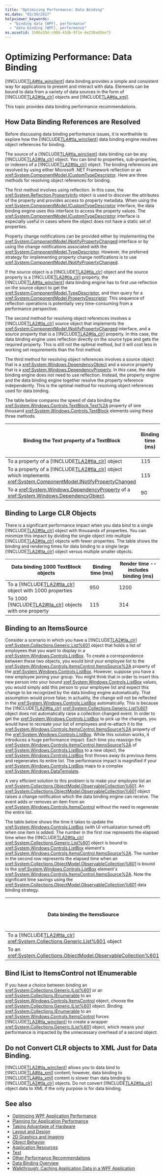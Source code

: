 ```yaml
---
title: "Optimizing Performance: Data Binding"
ms.date: "03/30/2017"
helpviewer_keywords: 
  - "binding data [WPF], performance"
  - "data binding [WPF], performance"
ms.assetid: 1506a35d-c009-43db-9f1e-4e230ad5be73
---
```

# Optimizing Performance: Data Binding
[!INCLUDE[TLA#tla_winclient](../../../../includes/tlasharptla-winclient-md.md)] data binding provides a simple and consistent way for applications to present and interact with data. Elements can be bound to data from a variety of data sources in the form of [!INCLUDE[TLA2#tla_clr](../../../../includes/tla2sharptla-clr-md.md)] objects and [!INCLUDE[TLA#tla_xml](../../../../includes/tlasharptla-xml-md.md)].  
  
 This topic provides data binding performance recommendations.  
  

  
<a name="HowDataBindingReferencesAreResolved"></a>   
## How Data Binding References are Resolved  
 Before discussing data binding performance issues, it is worthwhile to explore how the [!INCLUDE[TLA#tla_winclient](../../../../includes/tlasharptla-winclient-md.md)] data binding engine resolves object references for binding.  
  
 The source of a [!INCLUDE[TLA#tla_winclient](../../../../includes/tlasharptla-winclient-md.md)] data binding can be any [!INCLUDE[TLA2#tla_clr](../../../../includes/tla2sharptla-clr-md.md)] object. You can bind to properties, sub-properties, or indexers of a [!INCLUDE[TLA2#tla_clr](../../../../includes/tla2sharptla-clr-md.md)] object. The binding references are resolved by using either Microsoft .NET Framework reflection or an <xref:System.ComponentModel.ICustomTypeDescriptor>. Here are three methods for resolving object references for binding.  
  
 The first method involves using reflection. In this case, the <xref:System.Reflection.PropertyInfo> object is used to discover the attributes of the property and provides access to property metadata. When using the <xref:System.ComponentModel.ICustomTypeDescriptor> interface, the data binding engine uses this interface to access the property values. The <xref:System.ComponentModel.ICustomTypeDescriptor> interface is especially useful in cases where the object does not have a static set of properties.  
  
 Property change notifications can be provided either by implementing the <xref:System.ComponentModel.INotifyPropertyChanged> interface or by using the change notifications associated with the <xref:System.ComponentModel.TypeDescriptor>. However, the preferred strategy for implementing property change notifications is to use <xref:System.ComponentModel.INotifyPropertyChanged>.  
  
 If the source object is a [!INCLUDE[TLA2#tla_clr](../../../../includes/tla2sharptla-clr-md.md)] object and the source property is a [!INCLUDE[TLA2#tla_clr](../../../../includes/tla2sharptla-clr-md.md)] property, the [!INCLUDE[TLA#tla_winclient](../../../../includes/tlasharptla-winclient-md.md)] data binding engine has to first use reflection on the source object to get the <xref:System.ComponentModel.TypeDescriptor>, and then query for a <xref:System.ComponentModel.PropertyDescriptor>. This sequence of reflection operations is potentially very time-consuming from a performance perspective.  
  
 The second method for resolving object references involves a [!INCLUDE[TLA2#tla_clr](../../../../includes/tla2sharptla-clr-md.md)] source object that implements the <xref:System.ComponentModel.INotifyPropertyChanged> interface, and a source property that is a [!INCLUDE[TLA2#tla_clr](../../../../includes/tla2sharptla-clr-md.md)] property. In this case, the data binding engine uses reflection directly on the source type and gets the required property. This is still not the optimal method, but it will cost less in working set requirements than the first method.  
  
 The third method for resolving object references involves a source object that is a <xref:System.Windows.DependencyObject> and a source property that is a <xref:System.Windows.DependencyProperty>. In this case, the data binding engine does not need to use reflection. Instead, the property engine and the data binding engine together resolve the property reference independently. This is the optimal method for resolving object references used for data binding.  
  
 The table below compares the speed of data binding the <xref:System.Windows.Controls.TextBlock.Text%2A> property of one thousand <xref:System.Windows.Controls.TextBlock> elements using these three methods.  
  
|**Binding the Text property of a TextBlock**|**Binding time (ms)**|**Render time -- includes binding (ms)**|  
|--------------------------------------------------|-----------------------------|--------------------------------------------------|  
|To a property of a [!INCLUDE[TLA2#tla_clr](../../../../includes/tla2sharptla-clr-md.md)] object|115|314|  
|To a property of a [!INCLUDE[TLA2#tla_clr](../../../../includes/tla2sharptla-clr-md.md)] object which implements <xref:System.ComponentModel.INotifyPropertyChanged>|115|305|  
|To a <xref:System.Windows.DependencyProperty> of a <xref:System.Windows.DependencyObject>.|90|263|  
  
<a name="Binding_to_Large_CLR_Objects"></a>   
## Binding to Large CLR Objects  
 There is a significant performance impact when you data bind to a single [!INCLUDE[TLA2#tla_clr](../../../../includes/tla2sharptla-clr-md.md)] object with thousands of properties. You can minimize this impact by dividing the single object into multiple [!INCLUDE[TLA2#tla_clr](../../../../includes/tla2sharptla-clr-md.md)] objects with fewer properties. The table shows the binding and rendering times for data binding to a single large [!INCLUDE[TLA2#tla_clr](../../../../includes/tla2sharptla-clr-md.md)] object versus multiple smaller objects.  
  
|**Data binding 1000 TextBlock objects**|**Binding time (ms)**|**Render time -- includes binding (ms)**|  
|---------------------------------------------|-----------------------------|--------------------------------------------------|  
|To a [!INCLUDE[TLA2#tla_clr](../../../../includes/tla2sharptla-clr-md.md)] object with 1000 properties|950|1200|  
|To 1000 [!INCLUDE[TLA2#tla_clr](../../../../includes/tla2sharptla-clr-md.md)] objects with one property|115|314|  
  
<a name="Binding_to_an_ItemsSource"></a>   
## Binding to an ItemsSource  
 Consider a scenario in which you have a [!INCLUDE[TLA2#tla_clr](../../../../includes/tla2sharptla-clr-md.md)] <xref:System.Collections.Generic.List%601> object that holds a list of employees that you want to display in a <xref:System.Windows.Controls.ListBox>. To create a correspondence between these two objects, you would bind your employee list to the <xref:System.Windows.Controls.ItemsControl.ItemsSource%2A> property of the <xref:System.Windows.Controls.ListBox>. However, suppose you have a new employee joining your group. You might think that in order to insert this new person into your bound <xref:System.Windows.Controls.ListBox> values, you would simply add this person to your employee list and expect this change to be recognized by the data binding engine automatically. That assumption would prove false; in actuality, the change will not be reflected in the <xref:System.Windows.Controls.ListBox> automatically. This is because the [!INCLUDE[TLA2#tla_clr](../../../../includes/tla2sharptla-clr-md.md)] <xref:System.Collections.Generic.List%601> object does not automatically raise a collection changed event. In order to get the <xref:System.Windows.Controls.ListBox> to pick up the changes, you would have to recreate your list of employees and re-attach it to the <xref:System.Windows.Controls.ItemsControl.ItemsSource%2A> property of the <xref:System.Windows.Controls.ListBox>. While this solution works, it introduces a huge performance impact. Each time you reassign the <xref:System.Windows.Controls.ItemsControl.ItemsSource%2A> of <xref:System.Windows.Controls.ListBox> to a new object, the <xref:System.Windows.Controls.ListBox> first throws away its previous items and regenerates its entire list. The performance impact is magnified if your <xref:System.Windows.Controls.ListBox> maps to a complex <xref:System.Windows.DataTemplate>.  
  
 A very efficient solution to this problem is to make your employee list an <xref:System.Collections.ObjectModel.ObservableCollection%601>. An <xref:System.Collections.ObjectModel.ObservableCollection%601> object raises a change notification which the data binding engine can receive. The event adds or removes an item from an <xref:System.Windows.Controls.ItemsControl> without the need to regenerate the entire list.  
  
 The table below shows the time it takes to update the <xref:System.Windows.Controls.ListBox> (with UI virtualization turned off) when one item is added. The number in the first row represents the elapsed time when the [!INCLUDE[TLA2#tla_clr](../../../../includes/tla2sharptla-clr-md.md)] <xref:System.Collections.Generic.List%601> object is bound to <xref:System.Windows.Controls.ListBox> element's <xref:System.Windows.Controls.ItemsControl.ItemsSource%2A>. The number in the second row represents the elapsed time when an <xref:System.Collections.ObjectModel.ObservableCollection%601> is bound to the <xref:System.Windows.Controls.ListBox> element's <xref:System.Windows.Controls.ItemsControl.ItemsSource%2A>. Note the significant time savings using the <xref:System.Collections.ObjectModel.ObservableCollection%601> data binding strategy.  
  
|**Data binding the ItemsSource**|**Update time for 1 item (ms)**|  
|--------------------------------------|---------------------------------------|  
|To a [!INCLUDE[TLA2#tla_clr](../../../../includes/tla2sharptla-clr-md.md)] <xref:System.Collections.Generic.List%601> object|1656|  
|To an <xref:System.Collections.ObjectModel.ObservableCollection%601>|20|  
  
<a name="Binding_IList_to_ItemsControl_not_IEnumerable"></a>   
## Bind IList to ItemsControl not IEnumerable  
 If you have a choice between binding an <xref:System.Collections.Generic.IList%601> or an <xref:System.Collections.IEnumerable> to an <xref:System.Windows.Controls.ItemsControl> object, choose the <xref:System.Collections.Generic.IList%601> object. Binding <xref:System.Collections.IEnumerable> to an <xref:System.Windows.Controls.ItemsControl> forces [!INCLUDE[TLA2#tla_winclient](../../../../includes/tla2sharptla-winclient-md.md)] to create a wrapper <xref:System.Collections.Generic.IList%601> object, which means your performance is impacted by the unnecessary overhead of a second object.  
  
<a name="Do_not_Convert_CLR_objects_to_Xml_Just_For_Data_Binding"></a>   
## Do not Convert CLR objects to XML Just for Data Binding.  
 [!INCLUDE[TLA2#tla_winclient](../../../../includes/tla2sharptla-winclient-md.md)] allows you to data bind to [!INCLUDE[TLA#tla_xml](../../../../includes/tlasharptla-xml-md.md)] content; however, data binding to [!INCLUDE[TLA#tla_xml](../../../../includes/tlasharptla-xml-md.md)] content is slower than data binding to [!INCLUDE[TLA2#tla_clr](../../../../includes/tla2sharptla-clr-md.md)] objects. Do not convert [!INCLUDE[TLA2#tla_clr](../../../../includes/tla2sharptla-clr-md.md)] object data to XML if the only purpose is for data binding.  
  
## See also
- [Optimizing WPF Application Performance](optimizing-wpf-application-performance.md)
- [Planning for Application Performance](planning-for-application-performance.md)
- [Taking Advantage of Hardware](optimizing-performance-taking-advantage-of-hardware.md)
- [Layout and Design](optimizing-performance-layout-and-design.md)
- [2D Graphics and Imaging](optimizing-performance-2d-graphics-and-imaging.md)
- [Object Behavior](optimizing-performance-object-behavior.md)
- [Application Resources](optimizing-performance-application-resources.md)
- [Text](optimizing-performance-text.md)
- [Other Performance Recommendations](optimizing-performance-other-recommendations.md)
- [Data Binding Overview](../data/data-binding-overview.md)
- [Walkthrough: Caching Application Data in a WPF Application](walkthrough-caching-application-data-in-a-wpf-application.md)
